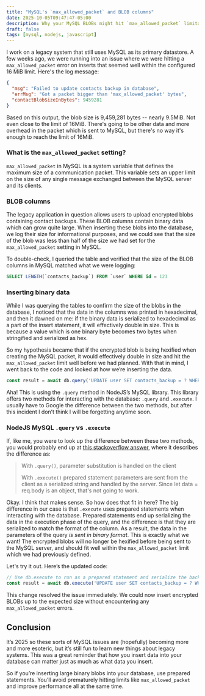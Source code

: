 ```yaml
---
title: "MySQL's `max_allowed_packet` and BLOB columns"
date: 2025-10-05T09:47:47-05:00
description: Why your MySQL BLOBs might hit `max_allowed_packet` limitations sooner than you expect -- and how prepared statements solve it.
draft: false
tags: [mysql, nodejs, javascript]
---
```


I work on a legacy system that still uses MySQL as its primary datastore. A few weeks ago, we were running into an issue where we were hitting a `max_allowed_packet` error on inserts that seemed well within the configured 16 MiB limit. Here's the log message:

``` json
{
  "msg": "Failed to update contacts backup in database",
  "errMsg": "Got a packet bigger than 'max_allowed_packet' bytes",
  "contactBlobSizeInBytes": 9459281
}
```

Based on this output, the blob size is 9,459,281 bytes -- nearly 9.5MiB. Not even close to the limit of 16MiB. There's going to be other data and more overhead in the packet which is sent to MySQL, but there's no way it's enough to reach the limit of 16MiB.

### What is the `max_allowed_packet` setting?

`max_allowed_packet` in MySQL is a system variable that defines the maximum size of a communication packet. This variable sets an upper limit on the size of any single message exchanged between the MySQL server and its clients.

### BLOB columns

The legacy application in question allows users to upload encrypted blobs containing contact backups. These BLOB columns contain binary data which can grow quite large. When inserting these blobs into the database, we log their size for informational purposes, and we could see that the size of the blob was less than half of the size we had set for the `max_allowed_packet` setting in MySQL.

To double-check, I queried the table and verified that the size of the BLOB columns in MySQL matched what we were logging:

``` sql
SELECT LENGTH(`contacts_backup`) FROM `user` WHERE id = 123
```

### Inserting binary data

While I was querying the tables to confirm the size of the blobs in the database, I noticed that the data in the columns was printed in hexadecimal, and then it dawned on me: if the binary data is serialized to hexadecimal as a part of the insert statement, it will effectively double in size. This is because a value which is one binary byte becomes two bytes when stringified and serialized as hex.

So my hypothesis became that if the encrypted blob is being hexified when creating the MySQL packet, it would effectively double in size and hit the `max_allowed_packet` limit well before we had planned. With that in mind, I went back to the code and looked at how we’re inserting the data.

``` js
const result = await db.query('UPDATE user SET contacts_backup = ? WHERE id = ?', [contactsBlob, uid])
```

Aha! This is using the `.query` method in NodeJS’s MySQL library. This library offers two methods for interacting with the database: `.query` and `.execute`. I usually have to Google the difference between the two methods, but after this incident I don’t think I will be forgetting anytime soon.

### NodeJS MySQL `.query` vs `.execute`

If, like me, you were to look up the difference between these two methods, you would probably end up at [this stackoverflow answer](https://stackoverflow.com/a/53219297), where it describes the difference as:

> With `.query()`, parameter substitution is handled on the client
>
> With `.execute()` prepared statement parameters are sent from the client as a serialized string and handled by the server. Since let data = req.body is an object, that's not going to work.

Okay. I think that makes sense. So how does that fit in here? The big difference in our case is that `.execute` uses prepared statements when interacting with the database. Prepared statements end up serializing the data in the execution phase of the query, and the difference is that they are serialized to match the format of the column. As a result, the data in the parameters of the query _is sent in binary format_. This is exactly what we want! The encrypted blobs will no longer be hexified before being sent to the MySQL server, and should fit well within the `max_allowed_packet` limit which we had previously defined.

Let's try it out. Here’s the updated code:

``` js
// Use db.execute to run as a prepared statement and serialize the backup as binary
const result = await db.execute('UPDATE user SET contacts_backup = ? WHERE id = ?', [contactsBlob, uid])
```

This change resolved the issue immediately. We could now insert encrypted BLOBs up to the expected size without encountering any `max_allowed_packet` errors.

## Conclusion

It’s 2025 so these sorts of MySQL issues are (hopefully) becoming more and more esoteric, but it’s still fun to learn new things about legacy systems. This was a great reminder that how you insert data into your database can matter just as much as what data you insert.

So if you’re inserting large binary blobs into your database, use prepared statements. You’ll avoid prematurely hitting limits like `max_allowed_packet` and improve performance all at the same time.